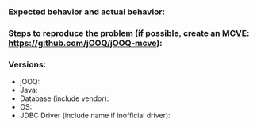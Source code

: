 ### Expected behavior and actual behavior:

### Steps to reproduce the problem (if possible, create an MCVE: https://github.com/jOOQ/jOOQ-mcve):

### Versions:

- jOOQ:
- Java:
- Database (include vendor):
- OS:
- JDBC Driver (include name if inofficial driver):

